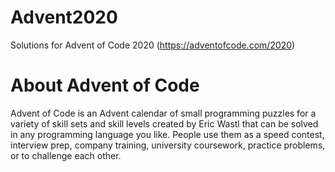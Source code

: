 # Advent2020
Solutions for Advent of Code 2020 (https://adventofcode.com/2020)

# About Advent of Code
Advent of Code is an Advent calendar of small programming puzzles for a variety of skill sets and skill levels created by Eric Wastl that can be solved in any programming language you like. People use them as a speed contest, interview prep, company training, university coursework, practice problems, or to challenge each other.

